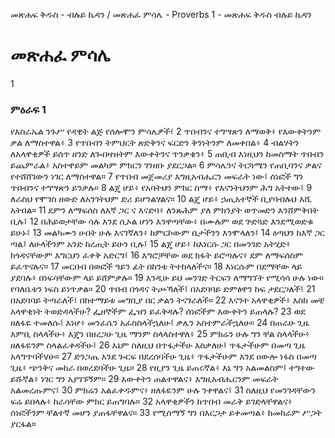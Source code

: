 ﻿
መጽሐፍ ቅዱስ - ብሉይ ኪዳን / መጽሐፈ ምሳሌ - Proverbs 1 - መጽሐፍ ቅዱስ ብሉይ ኪዳን
# መጽሐፈ ምሳሌ
1
### ምዕራፍ 1
 የእስራኤል ንጉሥ የዳዊት ልጅ የሰሎሞን ምሳሌዎች፤
2  ጥበብንና ተግሣጽን ለማወቅ፥ የእውቀትንም ቃል ለማስተዋል፥
3  የጥበብን ትምህርት ጽድቅንና ፍርድን ቅንነትንም ለመቀበል፥
4  ብልሃትን ለአላዋቂዎች ይሰጥ ዘንድ ለጐበዛዝትም እውቀትንና ጥንቃቄን፥
5  ጠቢብ እነዚህን ከመስማት ጥበብን ይጨምራል፥ አስተዋይም መልካም ምክርን ገንዘቡ ያደርጋል።
6  ምሳሌንና ትርጓሜን የጠቢባንና ቃልና የተሸሸገውን ነገር ለማስተዋል።
7  የጥበብ መጀመሪያ እግዚአብሔርን መፍራት ነው፤ ሰነፎች ግን ጥበብንና ተግሣጽን ይንቃሉ።
8  ልጄ ሆይ፥ የአባትህን ምክር ስማ፥ የእናንትህንም ሕግ አትተው፤
9  ለራስህ የሞገስ ዘውድ ለአንገትህም ድሪ ይሆንልሃልና።
10  ልጄ ሆይ፥ ኃጢአተኞች ቢያባብሉህ እሺ አትበል።
11  ደምን ለማፍሰስ ለእኛ ጋር ና እናድባ፥ ለንጹሕም ያለ ምክንያት ወጥመድን እንሸምቅበት ቢሉ፤
12  በሕይወታቸው ሳሉ እንደ ሲኦል ሆነን እንዋጣቸው፥ በሙሉም ወደ ጕድጓድ እንደሚወድቁ ይሁኑ፤
13  መልካሙን ሀብት ሁሉ እናገኛለን፥ ከምርኮውም ቤታችንን እንሞላለን፤
14  ዕጣህን ከእኛ ጋር ጣል፤ ለሁላችንም አንድ ከረጢት ይሁን ቢሉ፤
15  ልጄ ሆይ፥ ከእነርሱ ጋር በመንገድ አትሂድ፥ ከጎዳናቸውም እግርህን ፈቀቅ አድርግ፤
16  እግሮቻቸው ወደ ክፋት ይሮጣሉና፥ ደም ለማፍሰስም ይፈጥናሉና።
17  መርበብ በወፎች ዓይን ፊት በከንቱ ትተከላለችና።
18  እነርሱም በደማቸው ላይ ያደባሉ፥ በነፍሳቸውም ላይ ይሸምቃሉ።
19  እንዲሁ ይህ መንገድ ትርፍን ለማግኘት የሚሳሳ ሁሉ ነው። የባለቤቱን ነፍስ ይነጥቃል።
20  ጥበብ በጎዳና ትጮኻለች፤ በአደባባይ ድምፅዋን ከፍ ታደርጋለች፤
21  በአደባባይ ትጣራለች፤ በከተማይቱ መግቢያ በር ቃልን ትናገራለች።
22  እናንተ አላዋቂዎች፥ እስከ መቼ አላዋቂነት ትወድዳላችሁ? ፌዘኞችም ፌዝን ይፈቅዳሉ? ሰነፎችም እውቀትን ይጠላሉ?
23  ወደ ዘለፋዬ ተመለሱ፤ እነሆ፥ መንፈሴን አፈስስላችኋለሁ፤ ቃሌን አስተምራችኋለሁ።
24  በጠራሁ ጊዜ እምቢ ስላላችሁ፥ እጄን በዘረጋሁ ጊዜ ማንም ስላላስተዋለ፥
25  ምክሬን ሁሉ ግን ቸል ስላላችሁ፥ ዘለፋዬንም ስላልፈቀዳችሁ፤
26  እኔም ስለዚህ በጥፋታችሁ እስቃለሁ፤ ጥፋታችሁም በመጣ ጊዜ አላግጥባችvሁ።
27  ድንጋጤ እንደ ጐርፍ በደረሰባችሁ ጊዜ፥ ጥፋታችሁም እንደ ዐውሎ ነፋስ በመጣ ጊዜ፥ ጭንቅና መከራ በወረደባችሁ ጊዜ።
28  የዚያን ጊዜ ይጠሩኛል፥ እኔ ግን አልመልስም፤ ተግተው ይሹኛል፥ ነገር ግን አያገኙኝም።
29  እውቀትን ጠልተዋልና፥ እግዚአብሔርንም መፍራት አልመረጡምና፤
30  ምክሬን አልፈቀዱምና፥ ዘለፋዬንም ሁሉ ንቀዋልና፤
31  ስለዚህ የመንገዳቸውን ፍሬ ይበላሉ፥ ከራሳቸው ምክር ይጠግባሉ።
32  አላዋቂዎችን ከጥበብ መራቅ ይገድላቸዋልና፥ ሰነፎችንም ቸልተኛ መሆን ያጠፋቸዋልና።
33  የሚሰማኝ ግን በእርጋታ ይቀመጣል፥ ከመከራም ሥጋት ያርፋል። 
